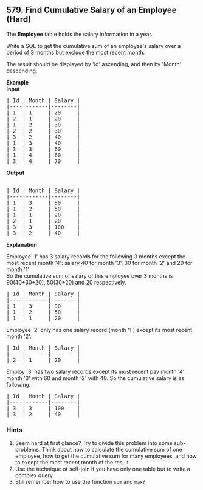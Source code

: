 <!--|This file generated by command(leetcode description); DO NOT EDIT.    |-->
<!--+----------------------------------------------------------------------+-->
<!--|@author    Openset <openset.wang@gmail.com>                           |-->
<!--|@link      https://github.com/openset                                 |-->
<!--|@home      https://github.com/openset/leetcode                        |-->
<!--+----------------------------------------------------------------------+-->

## 579. Find Cumulative Salary of an Employee (Hard)

<p>The <b>Employee</b> table holds the salary information in a year.</p>

<p>Write a SQL to get the cumulative sum of an employee's salary over a period of 3 months but exclude the most recent month.</p>

<p>The result should be displayed by 'Id' ascending, and then by 'Month' descending.</p> 

<p><b>Example</b><br />
<b>Input</b>
<pre>
| Id | Month | Salary |
|----|-------|--------|
| 1  | 1     | 20     |
| 2  | 1     | 20     |
| 1  | 2     | 30     |
| 2  | 2     | 30     |
| 3  | 2     | 40     |
| 1  | 3     | 40     |
| 3  | 3     | 60     |
| 1  | 4     | 60     |
| 3  | 4     | 70     |
</pre>

<b>Output</b>
<pre>

| Id | Month | Salary |
|----|-------|--------|
| 1  | 3     | 90     |
| 1  | 2     | 50     |
| 1  | 1     | 20     |
| 2  | 1     | 20     |
| 3  | 3     | 100    |
| 3  | 2     | 40     |
</pre>
</p>

<b>Explanation</b>
<p>Employee '1' has 3 salary records for the following 3 months except the most recent month '4': salary 40 for month '3', 30 for month '2' and 20 for month '1'</br>
So the cumulative sum of salary of this employee over 3 months is 90(40+30+20), 50(30+20) and 20 respectively.</p> 
<pre>
| Id | Month | Salary |
|----|-------|--------|
| 1  | 3     | 90     |
| 1  | 2     | 50     |
| 1  | 1     | 20     |
</pre>

Employee '2' only has one salary record (month '1') except its most recent month '2'.
<pre>
| Id | Month | Salary |
|----|-------|--------|
| 2  | 1     | 20     |
</pre></p>
Employ '3' has two salary records except its most recent pay month '4': month '3' with 60 and month '2' with 40. So the cumulative salary is as following.
<pre>
| Id | Month | Salary |
|----|-------|--------|
| 3  | 3     | 100    |
| 3  | 2     | 40     |
</pre></p>

### Hints
  1. Seem hard at first glance? Try to divide this problem into some sub-problems. 
Think about how to calculate the cumulative sum of one employee, how to get the cumulative sum for many employees, and how to except the most recent month of the result.
  1. Use the technique of self-join if you have only one table but to write a complex query.
  1. Still remember how to use the function `sum` and `max`?

